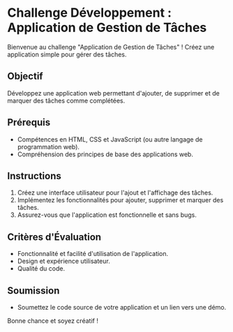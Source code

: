 # Challenge Développement : Application de Gestion de Tâches

Bienvenue au challenge "Application de Gestion de Tâches" ! Créez une application simple pour gérer des tâches.

## Objectif

Développez une application web permettant d'ajouter, de supprimer et de marquer des tâches comme complétées.

## Prérequis

- Compétences en HTML, CSS et JavaScript (ou autre langage de programmation web).
- Compréhension des principes de base des applications web.

## Instructions

1. Créez une interface utilisateur pour l'ajout et l'affichage des tâches.
2. Implémentez les fonctionnalités pour ajouter, supprimer et marquer des tâches.
3. Assurez-vous que l'application est fonctionnelle et sans bugs.

## Critères d'Évaluation

- Fonctionnalité et facilité d'utilisation de l'application.
- Design et expérience utilisateur.
- Qualité du code.

## Soumission

- Soumettez le code source de votre application et un lien vers une démo.

Bonne chance et soyez créatif !
